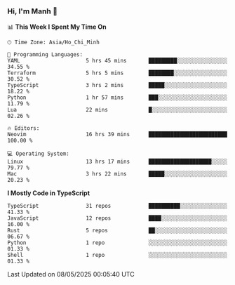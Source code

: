 ### Hi, I'm Manh 👋

<!--START_SECTION:waka-->
📊 **This Week I Spent My Time On** 

```text
🕑︎ Time Zone: Asia/Ho_Chi_Minh

💬 Programming Languages: 
YAML                     5 hrs 45 mins       █████████░░░░░░░░░░░░░░░░   34.55 % 
Terraform                5 hrs 5 mins        ████████░░░░░░░░░░░░░░░░░   30.52 % 
TypeScript               3 hrs 2 mins        █████░░░░░░░░░░░░░░░░░░░░   18.22 % 
Python                   1 hr 57 mins        ███░░░░░░░░░░░░░░░░░░░░░░   11.79 % 
Lua                      22 mins             █░░░░░░░░░░░░░░░░░░░░░░░░   02.26 % 

🔥 Editors: 
Neovim                   16 hrs 39 mins      █████████████████████████   100.00 % 

💻 Operating System: 
Linux                    13 hrs 17 mins      ████████████████████░░░░░   79.77 % 
Mac                      3 hrs 22 mins       █████░░░░░░░░░░░░░░░░░░░░   20.23 % 
```

**I Mostly Code in TypeScript** 

```text
TypeScript               31 repos            ██████████░░░░░░░░░░░░░░░   41.33 % 
JavaScript               12 repos            ████░░░░░░░░░░░░░░░░░░░░░   16.00 % 
Rust                     5 repos             ██░░░░░░░░░░░░░░░░░░░░░░░   06.67 % 
Python                   1 repo              ░░░░░░░░░░░░░░░░░░░░░░░░░   01.33 % 
Shell                    1 repo              ░░░░░░░░░░░░░░░░░░░░░░░░░   01.33 % 
```




 Last Updated on 08/05/2025 00:05:40 UTC
<!--END_SECTION:waka-->
